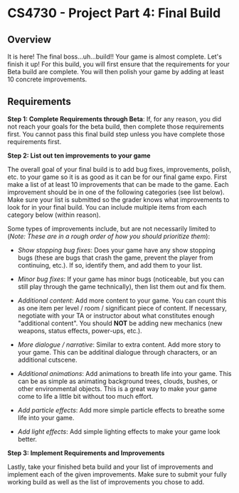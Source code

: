 CS4730 - Project Part 4: Final Build
===============================

<a name="background"></a>Overview
---------------------------------------

It is here! The final boss...uh...build!! Your game is almost complete. Let's finish it up! For this build, you will first ensure that the requirements for your Beta build are complete. You will then polish your game by adding at least 10 concrete improvements.



<a name="required"></a>Requirements
---------------------------------------

**Step 1: Complete Requirements through Beta**: If, for any reason, you did not reach your goals for the beta build, then complete those requirements first. You cannot pass this final build step unless you have complete those requirements first.

**Step 2: List out ten improvements to your game**

The overall goal of your final build is to add bug fixes, improvements, polish, etc. to your game so it is as good as it can be for our final game expo. First make a list of at least 10 improvements that can be made to the game. Each improvement should be in one of the following categories (see list below). Make sure your list is submitted so the grader knows what improvements to look for in your final build. You can include multiple items from each category below (within reason).

Some types of improvements include, but are not necessarily limited to (*Note: These are in a rough order of how you should prioritize them*):

-  *Show stopping bug fixes*: Does your game have any show stopping bugs (these are bugs that crash the game, prevent the player from continuing, etc.). If so, identify them, and add them to your list.

- *Minor bug fixes*: If your game has minor bugs (noticeable, but you can still play through the game technically), then list them out and fix them.

- *Additional content*: Add more content to your game. You can count this as one item per level / room / significant piece of content. If necessary, negotiate with your TA or instructor about what constitutes enough "additional content". You should **NOT** be adding new mechanics (new weapons, status effects, power-ups, etc.).

- *More dialogue / narrative*: Similar to extra content. Add more story to your game. This can be additinal dialogue through characters, or an additional cutscene.

- *Additional animations*: Add animations to breath life into your game. This can be as simple as animating background trees, clouds, bushes, or other environmental objects. This is a great way to make your game come to life a little bit without too much effort.

- *Add particle effects*: Add more simple particle effects to breathe some life into your game. 

- *Add light effects*: Add simple lighting effects to make your game look better. 


**Step 3: Implement Requirements and Improvements**

Lastly, take your finished beta build and your list of improvements and implement each of the given improvements. Make sure to submit your fully working build as well as the list of improvements you chose to add.



